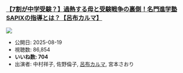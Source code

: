 ### [【7割が中学受験？】過熱する母と受験戦争の裏側！名門進学塾SAPIXの指導とは？【呂布カルマ】](https://www.youtube.com/watch?v=bGDlrGtQq4E)
[![](https://img.youtube.com/vi/bGDlrGtQq4E/sddefault.jpg)](https://www.youtube.com/watch?v=bGDlrGtQq4E)
-   公開日: 2025-08-19
-   視聴数: 86,854
-   **いいね数: 704**
-   出演者: 中村祥子, 佐野倫子, [呂布カルマ](/rehacq_fan/people/呂布カルマ "wikilink"), 宮本さおり
